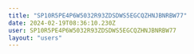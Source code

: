 ```yaml
---
title: "SP10R5PE4P6W5032R93ZDSDWS5EGCQZHNJBNRBW77"
date: 2024-02-19T08:36:10.230Z
user: SP10R5PE4P6W5032R93ZDSDWS5EGCQZHNJBNRBW77
layout: "users"
---
```

    